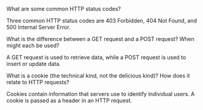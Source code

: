 What are some common HTTP status codes?

Three common HTTP status codes are 403 Forbidden, 404 Not Found, and 500 Internal Server Error.

What is the difference between a GET request and a POST request? When might each be used?

A GET request is used to retrieve data, while a POST request is used to insert or update data.

What is a cookie (the technical kind, not the delicious kind)? How does it relate to HTTP requests?

Cookies contain information that servers use to identify individual users. A cookie is passed as a header in an HTTP request.